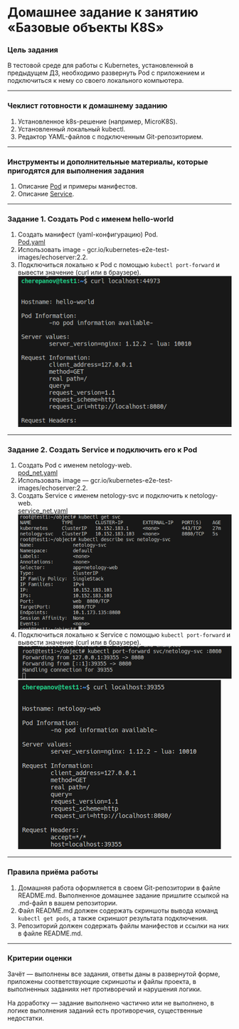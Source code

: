 # Домашнее задание к занятию «Базовые объекты K8S»

### Цель задания

В тестовой среде для работы с Kubernetes, установленной в предыдущем ДЗ, необходимо развернуть Pod с приложением и подключиться к нему со своего локального компьютера. 

------

### Чеклист готовности к домашнему заданию

1. Установленное k8s-решение (например, MicroK8S).
2. Установленный локальный kubectl.
3. Редактор YAML-файлов с подключенным Git-репозиторием.

------

### Инструменты и дополнительные материалы, которые пригодятся для выполнения задания

1. Описание [Pod](https://kubernetes.io/docs/concepts/workloads/pods/) и примеры манифестов.
2. Описание [Service](https://kubernetes.io/docs/concepts/services-networking/service/).

------

### Задание 1. Создать Pod с именем hello-world

1. Создать манифест (yaml-конфигурацию) Pod.  
[Pod.yaml](https://github.com/plusvaldis/kuber-homeworks/blob/main/1.2/object/pod.yaml "Манифест")  
2. Использовать image - gcr.io/kubernetes-e2e-test-images/echoserver:2.2.
3. Подключиться локально к Pod с помощью `kubectl port-forward` и вывести значение (curl или в браузере).  
![curl](https://github.com/plusvaldis/kuber-homeworks/blob/main/1.2/img/curl.png)  

------

### Задание 2. Создать Service и подключить его к Pod

1. Создать Pod с именем netology-web.  
[pod_net.yaml](https://github.com/plusvaldis/kuber-homeworks/blob/main/1.2/object/pod_net.yaml "Манифест")  
2. Использовать image — gcr.io/kubernetes-e2e-test-images/echoserver:2.2.
3. Создать Service с именем netology-svc и подключить к netology-web.  
[service_net.yaml](https://github.com/plusvaldis/kuber-homeworks/blob/main/1.2/object/service_net.yaml "Манифест")  
![svc](https://github.com/plusvaldis/kuber-homeworks/blob/main/1.2/img/svc.png)  
4. Подключиться локально к Service с помощью `kubectl port-forward` и вывести значение (curl или в браузере).  
![pf_svc](https://github.com/plusvaldis/kuber-homeworks/blob/main/1.2/img/pf_svc.png)  
![curl_svc](https://github.com/plusvaldis/kuber-homeworks/blob/main/1.2/img/curl_svc.png)    

------

### Правила приёма работы

1. Домашняя работа оформляется в своем Git-репозитории в файле README.md. Выполненное домашнее задание пришлите ссылкой на .md-файл в вашем репозитории.
2. Файл README.md должен содержать скриншоты вывода команд `kubectl get pods`, а также скриншот результата подключения.
3. Репозиторий должен содержать файлы манифестов и ссылки на них в файле README.md.

------

### Критерии оценки
Зачёт — выполнены все задания, ответы даны в развернутой форме, приложены соответствующие скриншоты и файлы проекта, в выполненных заданиях нет противоречий и нарушения логики.

На доработку — задание выполнено частично или не выполнено, в логике выполнения заданий есть противоречия, существенные недостатки.
